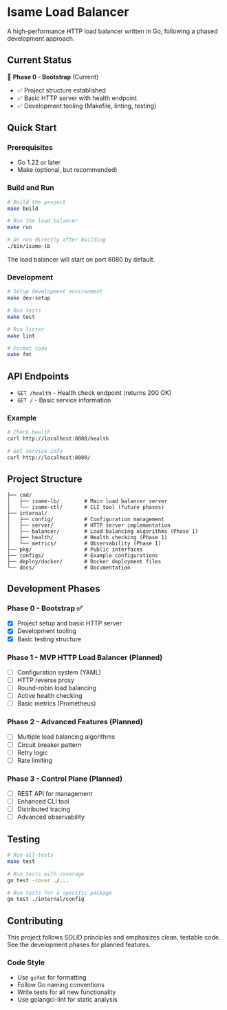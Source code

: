# Isame Load Balancer

A high-performance HTTP load balancer written in Go, following a phased development approach.

## Current Status

🚧 **Phase 0 - Bootstrap** (Current)

- ✅ Project structure established
- ✅ Basic HTTP server with health endpoint
- ✅ Development tooling (Makefile, linting, testing)

## Quick Start

### Prerequisites

- Go 1.22 or later
- Make (optional, but recommended)

### Build and Run

```bash
# Build the project
make build

# Run the load balancer
make run

# Or run directly after building
./bin/isame-lb
```

The load balancer will start on port 8080 by default.

### Development

```bash
# Setup development environment
make dev-setup

# Run tests
make test

# Run linter
make lint

# Format code
make fmt
```

## API Endpoints

- `GET /health` - Health check endpoint (returns 200 OK)
- `GET /` - Basic service information

### Example

```bash
# Check health
curl http://localhost:8080/health

# Get service info
curl http://localhost:8080/
```

## Project Structure

```
├── cmd/
│   ├── isame-lb/        # Main load balancer server
│   └── isame-ctl/       # CLI tool (future phases)
├── internal/
│   ├── config/          # Configuration management
│   ├── server/          # HTTP server implementation
│   ├── balancer/        # Load balancing algorithms (Phase 1)
│   ├── health/          # Health checking (Phase 1)
│   └── metrics/         # Observability (Phase 1)
├── pkg/                 # Public interfaces
├── configs/             # Example configurations
├── deploy/docker/       # Docker deployment files
└── docs/                # Documentation
```

## Development Phases

### Phase 0 - Bootstrap ✅

- [x] Project setup and basic HTTP server
- [x] Development tooling
- [x] Basic testing structure

### Phase 1 - MVP HTTP Load Balancer (Planned)

- [ ] Configuration system (YAML)
- [ ] HTTP reverse proxy
- [ ] Round-robin load balancing
- [ ] Active health checking
- [ ] Basic metrics (Prometheus)

### Phase 2 - Advanced Features (Planned)

- [ ] Multiple load balancing algorithms
- [ ] Circuit breaker pattern
- [ ] Retry logic
- [ ] Rate limiting

### Phase 3 - Control Plane (Planned)

- [ ] REST API for management
- [ ] Enhanced CLI tool
- [ ] Distributed tracing
- [ ] Advanced observability

## Testing

```bash
# Run all tests
make test

# Run tests with coverage
go test -cover ./...

# Run tests for a specific package
go test ./internal/config
```

## Contributing

This project follows SOLID principles and emphasizes clean, testable code. See the development phases for planned features.

### Code Style

- Use `gofmt` for formatting
- Follow Go naming conventions
- Write tests for all new functionality
- Use golangci-lint for static analysis
